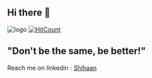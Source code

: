 ## Hi there 👋
![logo](https://images.vexels.com/media/users/3/166382/isolated/preview/1ad81b62ad0ec81a584bc22016fd016f-html-programming-language-flat-by-vexels.png)
[![HitCount](http://hits.dwyl.com/theneoterik/theneoterik.svg)](http://hits.dwyl.com/theneoterik/theneoterik)

<!--
**theneoterik/theneoterik** is a ✨ _special_ ✨ repository because its `README.md` (this file) appears on your GitHub profile.


                
-->
## "Don't be the same, be better!" ##

 
Reach me on linkedin : [Shihaan](https://www.linkedin.com/in/shihaan-w-s-7b6a851a0/)

